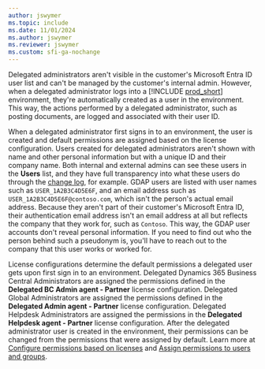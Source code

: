 ```yaml
---
author: jswymer
ms.topic: include
ms.date: 11/01/2024
ms.author: jswymer
ms.reviewer: jswymer
ms.custom: sfi-ga-nochange
---
```


Delegated administrators aren't visible in the customer's Microsoft Entra ID user list and can't be managed by the customer's internal admin. However, when a delegated administrator logs into a [!INCLUDE [prod_short](prod_short.md)] environment, they're automatically created as a user in the environment. This way, the actions performed by a delegated administrator, such as posting documents, are logged and associated with their user ID.

When a delegated administrator first signs in to an environment, the user is created and default permissions are assigned based on the license configuration. Users created for delegated administrators aren't shown with name and other personal information but with a unique ID and their company name. Both internal and external admins can see these users in the **Users** list, and they have full transparency into what these users do through the [change log](/dynamics365/business-central/across-log-changes), for example. GDAP users are listed with user names such as `USER_1A2B3C4D5E6F`, and an email address such as `USER_1A2B3C4D5E6F@contoso.com`, which isn't the person's actual email address. Because they aren't part of their customer's Microsoft Entra ID, their authentication email address isn't an email address at all but reflects the company that they work for, such as `Contoso`. This way, the GDAP user accounts don't reveal personal information. If you need to find out who the person behind such a pseudonym is, you'll have to reach out to the company that this user works or worked for.  

License configurations determine the default permissions a delegated user gets upon first sign in to an environment. Delegated Dynamics 365 Business Central Administrators are assigned the permissions defined in the **Delegated BC Admin agent - Partner** license configuration. Delegated Global Administrators are assigned the permissions defined in the **Delegated Admin agent - Partner** license configuration. Delegated Helpdesk Administrators are assigned the permissions in the **Delegated Helpdesk agent - Partner** license configuration. After the delegated administrator user is created in the environment, their permissions can be changed from the permissions that were assigned by default. Learn more at [Configure permissions based on licenses](/dynamics365/business-central/ui-how-users-permissions#licensespermissions) and [Assign permissions to users and groups](/dynamics365/business-central/ui-define-granular-permissions).
